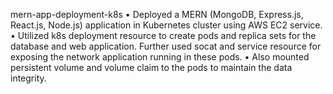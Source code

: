 mern-app-deployment-k8s
•	Deployed a MERN (MongoDB, Express.js, React.js, Node.js) application in Kubernetes cluster using AWS EC2 service.
•	Utilized k8s deployment resource to create pods and replica sets for the database and web application. Further used socat and service resource for exposing the network application running in these pods. 
•	Also mounted persistent volume and volume claim to the pods to maintain the data integrity.

